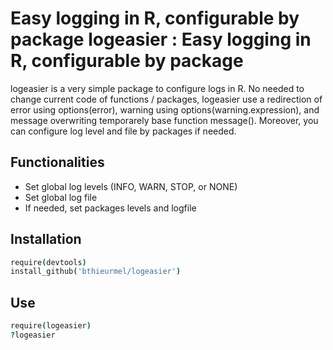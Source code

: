 Easy logging in R, configurable by package
logeasier : Easy logging in R, configurable by package
=========

logeasier is a very simple package to configure logs in R. No needed to change current code of functions / packages,
logeasier use a redirection of error using options(error), warning using options(warning.expression), 
and message overwriting temporarely base function message().
Moreover, you can configure log level and file by packages if needed.

Functionalities
-------------

  * Set global log levels (INFO, WARN, STOP, or NONE)
  * Set global log file
  * If needed, set packages levels and logfile

Installation
------------

```coffee
require(devtools)
install_github('bthieurmel/logeasier')
```

Use
------------

```coffee
require(logeasier)
?logeasier

```
